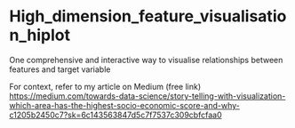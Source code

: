 # High_dimension_feature_visualisation_hiplot

One comprehensive and interactive way to visualise relationships between features and target variable

For context, refer to my article on Medium (free link) https://medium.com/towards-data-science/story-telling-with-visualization-which-area-has-the-highest-socio-economic-score-and-why-c1205b2450c7?sk=6c143563847d5c7f7537c309cbfcfaa0
